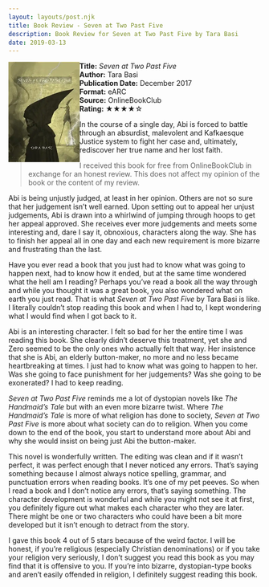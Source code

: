 ```yaml
---
layout: layouts/post.njk
title: Book Review - Seven at Two Past Five
description: Book Review for Seven at Two Past Five by Tara Basi
date: 2019-03-13
---
```

<section class="review__info">

<img loading="lazy" class="movie__poster" src="/static/images/covers/sevenattwopastfive.webp" alt="Book Cover for Seven at Two Past Five by Tara Basi" width="141.5" height="200" align="left">
        
<b>Title:</b> <i>Seven at Two Past Five</i><br>
<b>Author:</b> Tara Basi<br>
<b>Publication Date:</b> December 2017<br>
<b>Format:</b> eARC<br>
<b>Source:</b> OnlineBookClub<br>
<b>Rating:</b> &#9733;&#9733;&#9733;&#9733;&#9734;
        
<p class="review__description">In the course of a single day, Abi is forced to battle through an absurdist, malevolent and Kafkaesque Justice system to fight her case and, ultimately, rediscover her true name and her lost faith.</p>
</section>

<blockquote>I received this book for free from OnlineBookClub in exchange for an honest review. This does not affect my opinion of the book or the content of my review.</blockquote>

<p>Abi is being unjustly judged, at least in her opinion. Others are not so sure that her judgement isn’t well earned. Upon setting out to appeal her unjust judgements, Abi is drawn into a whirlwind of jumping through hoops to get her appeal approved. She receives ever more judgements and meets some interesting and, dare I say it, obnoxious, characters along the way. She has to finish her appeal all in one day and each new requirement is more bizarre and frustrating than the last.</p>

<p>Have you ever read a book that you just had to know what was going to happen next, had to know how it ended, but at the same time wondered what the hell am I reading? Perhaps you’ve read a book all the way through and while you thought it was a great book, you also wondered what on earth you just read. That is what <i>Seven at Two Past Five</i> by Tara Basi is like. I literally couldn’t stop reading this book and when I had to, I kept wondering what I would find when I got back to it.</p>

<p>Abi is an interesting character. I felt so bad for her the entire time I was reading this book. She clearly didn’t deserve this treatment, yet she and Zero seemed to be the only ones who actually felt that way. Her insistence that she is Abi, an elderly button-maker, no more and no less became heartbreaking at times. I just had to know what was going to happen to her. Was she going to face punishment for her judgements? Was she going to be exonerated? I had to keep reading.</p>

<p><i>Seven at Two Past Five</i> reminds me a lot of dystopian novels like <i>The Handmaid’s Tale</i> but with an even more bizarre twist. Where <i>The Handmaid’s Tale</i> is more of what religion has done to society, <i>Seven at Two Past Five</i> is more about what society can do to religion. When you come down to the end of the book, you start to understand more about Abi and why she would insist on being just Abi the button-maker.</p>

<p>This novel is wonderfully written. The editing was clean and if it wasn’t perfect, it was perfect enough that I never noticed any errors. That’s saying something because I almost always notice spelling, grammar, and punctuation errors when reading books. It’s one of my pet peeves. So when I read a book and I don’t notice any errors, that’s saying something. The character development is wonderful and while you might not see it at first, you definitely figure out what makes each character who they are later. There might be one or two characters who could have been a bit more developed but it isn’t enough to detract from the story.</p>

<p>I gave this book 4 out of 5 stars because of the weird factor. I will be honest, if you’re religious (especially Christian denominations) or if you take your religion very seriously, I don’t suggest you read this book as you may find that it is offensive to you. If you’re into bizarre, dystopian-type books and aren’t easily offended in religion, I definitely suggest reading this book.</p>